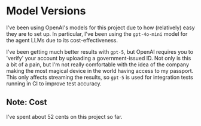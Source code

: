 # Model Versions

I've been using OpenAI's models for this project due to how (relatively) easy they are to set up.
In particular, I've been using the `gpt-4o-mini` model for the agent LLMs due to its cost-effectiveness.

I've been getting much better results with `gpt-5`, but OpenAI requires you to 'verify' your account
by uploading a government-issued ID. Not only is this a bit of a pain, but I'm not really comfortable
with the idea of the company making the most magical device in the world having access to my
passport. This only affects streaming the results, so `gpt-5` is used for integration tests
running in CI to improve test accuracy.

## Note: Cost

I've spent about 52 cents on this project so far.
